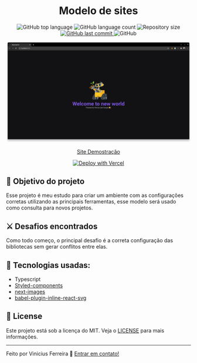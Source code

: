 <h1 align="center">
    Modelo de sites
</h1>

<p align="center">
  <img alt="GitHub top language" src="https://img.shields.io/github/languages/top/viniciusnicassio/ModeloSite.svg">

  <img alt="GitHub language count" src="https://img.shields.io/github/languages/count/viniciusnicassio/ModeloSite.svg">

  <!-- <a href="https://www.codacy.com/app/viniciusnicassio/ModeloSite?utm_source=github.com&amp;utm_medium=referral&amp;utm_content=viniciusnicassio/ModeloSite&amp;utm_campaign=Badge_Grade">
    <img alt="Codacy grade" src="https://img.shields.io/codacy/grade/1b577a07dda843aba09f4bc55d1af8fc.svg">
  </a> -->

  <img alt="Repository size" src="https://img.shields.io/github/repo-size/viniciusnicassio/ModeloSite.svg">
  <a href="https://github.com/viniciusnicassio/ModeloSite/commits/master">
    <img alt="GitHub last commit" src="https://img.shields.io/github/last-commit/viniciusnicassio/ModeloSite.svg">
  </a>

  <!-- <a href="https://github.com/viniciusnicassio/ModeloSite/issues">
    <img alt="Repository issues" src="https://img.shields.io/github/issues/viniciusnicassio/ModeloSite.svg">
  </a> -->

  <img alt="GitHub" src="https://img.shields.io/github/license/viniciusnicassio/ModeloSite.svg">
</p>

![App Screenshot](./documentation/tela.png)

<div align="center" >
<a href="https://modelo-site-sand.vercel.app" target="_blank" rel="noopener noreferrer"> Site Demostração</a>

<a href="https://vercel.com/new/clone?repository-url=https%3A%2F%2Fgithub.com%2Fviniciusnicassio%2FModeloSite%2F&demo-title=Modelo%20de%20sites&demo-description=Esse%20projeto%20%C3%A9%20meu%20estudo%20para%20criar%20um%20ambiente%20com%20as%20configura%C3%A7%C3%B5es%20corretas%20para%20usar%20as%20principais%20ferramentas%2C%20esse%20modelo%20ser%C3%A1%20usado%20como%20consulta%20para%20novos%20projetos.&demo-url=https%3A%2F%2Fmodelo-site-sand.vercel.app&demo-image=https%3A%2F%2Fraw.githubusercontent.com%2Fviniciusnicassio%2FModeloSite%2Fdevelop%2Fdocumentation%2Ftela.png"><img src="https://vercel.com/button" alt="Deploy with Vercel"/></a>

</div>

## :dart: Objetivo do projeto

Esse projeto é meu estudo para criar um ambiente com as configurações corretas utilizando as principais ferramentas, esse modelo será usado como consulta para novos projetos.

## :crossed_swords: Desafios encontrados

Como todo começo, o principal desafio é a correta configuração das bibliotecas sem gerar conflitos entre elas.

## :rocket: Tecnologias usadas:

- Typescript
- [Styled-components](https://styled-components.com/)
- [next-images](https://www.npmjs.com/package/next-images)
- [babel-plugin-inline-react-svg](https://www.npmjs.com/package/babel-plugin-inline-react-svg)

## :memo: License

Este projeto está sob a licença do MIT. Veja o [LICENSE](https://github.com/viniciusnicassio/ModeloSite/blob/main/LICENSE) para mais informações.

---

Feito por Vinicius Ferreira :wave: [Entrar em contato!](https://www.linkedin.com/in/vinicius-nicassio-ferreira-66b54962/)
